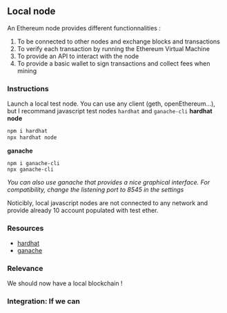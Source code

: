 ## Local node
An Ethereum node provides different functionnalities :
1. To be connected to other nodes and exchange blocks and transactions
2. To verify each transaction by running the Ethereum Virtual Machine
3. To provide an API to interact with the node 
4. To provide a basic wallet to sign transactions and collect fees when mining

### Instructions

Launch a local test node. You can use any client (geth, openEthereum...), but I recommand javascript test nodes `hardhat` and `ganache-cli`
**hardhat node**
```sh
npm i hardhat
npx hardhat node
```
**ganache**
```
npm i ganache-cli
npx ganache-cli
```
*You can also use ganache that provides a nice graphical interface. For compatibility, change the listening port to 8545 in the settings*

Noticibly, local javascript nodes are not connected to any network and provide already 10 account populated with test ether.

### Resources

- [hardhat](https://hardhat.org)
- [ganache](https://www.trufflesuite.com/ganache)

### Relevance

We should now have a local blockchain ! 



### Integration: If we can